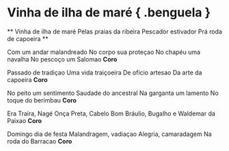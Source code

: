 # Vinha de ilha de maré { .benguela }

**
Vinha de ilha de maré
Pelas praias da ribeira
Pescador estivador
Prá roda de capoeira
**

Com um andar malandreado
No corpo sua proteçao
No chapéu uma navalha
No pescoço um Salomao
**Coro**

Passado de tradiçao
Uma vida traiçoeira
De ofício artesao
Da arte da capoeira
**Coro**

No peito um sentimento
Saudade do ancestral
Na garganta um lamento
No toque do berimbau
**Coro**

Era Traíra, Nagé
Onça Preta, Cabelo Bom
Bráulio, Bugalho e
Waldemar da Paixao
**Coro**

Domingo dia de festa
Malandragem, vadiaçao
Alegria, camaradagem
Na roda do Barracao
**Coro**